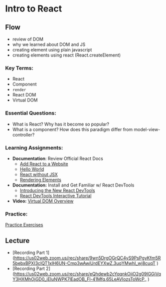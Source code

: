 # Intro to React

## Flow

- review of DOM
- why we learned about DOM and JS
- creating element using plain javascript
- creating elements using react (React.createElement)

### Key Terms:

- React
- Component
- `render`
- React DOM
- Virtual DOM

### Essential Questions:

- What is React? Why has it become so popular?
- What is a component? How does this paradigm differ from model-view-controller?

### Learning Assignments:

- **Documentation**: Review Official React Docs
  - [Add React to a Website](https://reactjs.org/docs/add-react-to-a-website.html)
  - [Hello World](https://reactjs.org/docs/hello-world.html)
  - [React without JSX](https://reactjs.org/docs/react-without-jsx.html)
  - [Rendering Elements](https://reactjs.org/docs/rendering-elements.html)
- **Documentation:** Install and Get Familiar w/ React DevTools
  - [Introducing the New React DevTools](https://reactjs.org/blog/2019/08/15/new-react-devtools.html)
  - [React DevTools Interactive Tutorial](https://react-devtools-tutorial.now.sh/)
- **Video:** [Virtual DOM Overview](https://www.youtube.com/watch?v=d7pyEDqBDeE)

### Practice:

[Practice Exercises](./practice/exercises.md)

## Lecture

- [Recording Part 1] (https://us02web.zoom.us/rec/share/9wn5DrgOGrQC4yS9PsPgyKfm5R5bebxBPXI3cIQT1xlH6UN-Cmp3wAwiUrdEYXwZ.3uqYMwhI_wj8cuqT )
- [Recording Part 2] (https://us02web.zoom.us/rec/share/eQhdewb2cYqqnkOijO2g09IGGjVqY3HXMhOjGD0_iEIuNWPK7lEadOB_Fl-41Mfq.65LeAVIozsToWcP_ )
